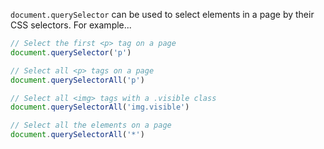 `document.querySelector` can be used to select elements in a page by their CSS selectors. For example...

```js
// Select the first <p> tag on a page
document.querySelector('p')

// Select all <p> tags on a page
document.querySelectorAll('p')

// Select all <img> tags with a .visible class
document.querySelectorAll('img.visible')

// Select all the elements on a page
document.querySelectorAll('*')
```
